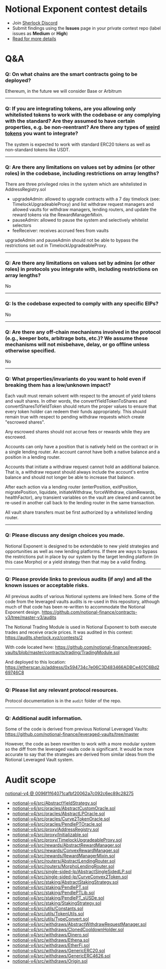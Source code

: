 # Notional Exponent contest details

- Join [Sherlock Discord](https://discord.gg/MABEWyASkp)
- Submit findings using the **Issues** page in your private contest repo (label issues as **Medium** or **High**)
- [Read for more details](https://docs.sherlock.xyz/audits/watsons)

# Q&A

### Q: On what chains are the smart contracts going to be deployed?
Ethereum, in the future we will consider Base or Arbitrum
___

### Q: If you are integrating tokens, are you allowing only whitelisted tokens to work with the codebase or any complying with the standard? Are they assumed to have certain properties, e.g. be non-reentrant? Are there any types of [weird tokens](https://github.com/d-xo/weird-erc20) you want to integrate?
The system is expected to work with standard ERC20 tokens as well as non-standard tokens like USDT.
___

### Q: Are there any limitations on values set by admins (or other roles) in the codebase, including restrictions on array lengths?
There are three privileged roles in the system which are whitelisted in AddressRegistry.sol

- upgradeAdmin: allowed to upgrade contracts with a 7 day timelock (see: TimelockUpgradeableProxy) and list withdraw request managers and allowed vaults for withdraw managers, lending routers, and update the reward tokens via the RewardManagerMixin. 
- pauseAdmin: allowed to pause the system and selectively whitelist selectors
- feeReceiver: receives accrued fees from vaults

upgradeAdmin and pauseAdmin should not be able to bypass the restrictions set out in TimelockUpgradeableProxy.
___

### Q: Are there any limitations on values set by admins (or other roles) in protocols you integrate with, including restrictions on array lengths?
No
___

### Q: Is the codebase expected to comply with any specific EIPs?
No
___

### Q: Are there any off-chain mechanisms involved in the protocol (e.g., keeper bots, arbitrage bots, etc.)? We assume these mechanisms will not misbehave, delay, or go offline unless otherwise specified.
No
___

### Q: What properties/invariants do you want to hold even if breaking them has a low/unknown impact?
Each vault must remain solvent with respect to the amount of yield tokens and vault shares. In other words, the convertYieldTokenToShares and convertSharesToYieldToken should return the proper values to ensure that every token holder can redeem their funds appropriately. This should remain true with respect to pending withdraw requests which create "escrowed shares".

Any escrowed shares should not accrue fees or rewards while they are escrowed.

Accounts can only have a position that is natively held on the contract or in a single lending router. An account cannot have both a native balance and a position in a lending router.

Accounts that initiate a withdraw request cannot hold an additional balance. That is, a withdraw request should always include the account's entire balance and should not longer be able to increase that balance.

After each action via a lending router (enterPosition, exitPosition, migratePosition, liquidate, initiateWithdraw, forceWithdraw, claimRewards, healthFactor), any transient variables on the vault are cleared and cannot be re-used in another call back to the lending router in the same transaction.

All vault share transfers must be first authorized by a whitelisted lending router.
___

### Q: Please discuss any design choices you made.
Notional Exponent is designed to be extendable to new yield strategies and opportunities as well as new lending platforms. If there are ways to bypass the restrictions put in place by our system by the target lending platform (in this case Morpho) or a yield strategy then that may be a valid finding.
___

### Q: Please provide links to previous audits (if any) and all the known issues or acceptable risks.
All previous audits of various Notional systems are linked here. Some of the code from the leveraged vaults audits is re-used in this repository, although much of that code has been re-written to accommodate the Notional Exponent design.
https://github.com/notional-finance/contracts-v3/tree/master-v3/audits

The Notional Trading Module is used in Notional Exponent to both execute trades and receive oracle prices. It was audited in this contest:
https://audits.sherlock.xyz/contests/2

With code located here:
https://github.com/notional-finance/leveraged-vaults/blob/master/contracts/trading/TradingModule.sol

And deployed to this location:
https://etherscan.io/address/0x594734c7e06C3D483466ADBCe401C6Bd269746C8
___

### Q: Please list any relevant protocol resources.
Protocol documentation is in the `audit` folder of the repo.
___

### Q: Additional audit information.
Some of the code is derived from previous Notional Leveraged Vaults:
https://github.com/notional-finance/leveraged-vaults/tree/master

However, the code as been rewritten to work with a more modular system so the diff from the leveraged vaults code is significant. It would be more accurate to say that the strategies are derived from similar ideas from the Notional Leveraged Vault system.


# Audit scope

[notional-v4 @ 0096f1f64071cafbf20062a7c092c6ec89c28275](https://github.com/notional-finance/notional-v4/tree/0096f1f64071cafbf20062a7c092c6ec89c28275)
- [notional-v4/src/AbstractYieldStrategy.sol](notional-v4/src/AbstractYieldStrategy.sol)
- [notional-v4/src/oracles/AbstractCustomOracle.sol](notional-v4/src/oracles/AbstractCustomOracle.sol)
- [notional-v4/src/oracles/AbstractLPOracle.sol](notional-v4/src/oracles/AbstractLPOracle.sol)
- [notional-v4/src/oracles/Curve2TokenOracle.sol](notional-v4/src/oracles/Curve2TokenOracle.sol)
- [notional-v4/src/oracles/PendlePTOracle.sol](notional-v4/src/oracles/PendlePTOracle.sol)
- [notional-v4/src/proxy/AddressRegistry.sol](notional-v4/src/proxy/AddressRegistry.sol)
- [notional-v4/src/proxy/Initializable.sol](notional-v4/src/proxy/Initializable.sol)
- [notional-v4/src/proxy/TimelockUpgradeableProxy.sol](notional-v4/src/proxy/TimelockUpgradeableProxy.sol)
- [notional-v4/src/rewards/AbstractRewardManager.sol](notional-v4/src/rewards/AbstractRewardManager.sol)
- [notional-v4/src/rewards/ConvexRewardManager.sol](notional-v4/src/rewards/ConvexRewardManager.sol)
- [notional-v4/src/rewards/RewardManagerMixin.sol](notional-v4/src/rewards/RewardManagerMixin.sol)
- [notional-v4/src/routers/AbstractLendingRouter.sol](notional-v4/src/routers/AbstractLendingRouter.sol)
- [notional-v4/src/routers/MorphoLendingRouter.sol](notional-v4/src/routers/MorphoLendingRouter.sol)
- [notional-v4/src/single-sided-lp/AbstractSingleSidedLP.sol](notional-v4/src/single-sided-lp/AbstractSingleSidedLP.sol)
- [notional-v4/src/single-sided-lp/CurveConvex2Token.sol](notional-v4/src/single-sided-lp/CurveConvex2Token.sol)
- [notional-v4/src/staking/AbstractStakingStrategy.sol](notional-v4/src/staking/AbstractStakingStrategy.sol)
- [notional-v4/src/staking/PendlePT.sol](notional-v4/src/staking/PendlePT.sol)
- [notional-v4/src/staking/PendlePTLib.sol](notional-v4/src/staking/PendlePTLib.sol)
- [notional-v4/src/staking/PendlePT_sUSDe.sol](notional-v4/src/staking/PendlePT_sUSDe.sol)
- [notional-v4/src/staking/StakingStrategy.sol](notional-v4/src/staking/StakingStrategy.sol)
- [notional-v4/src/utils/Constants.sol](notional-v4/src/utils/Constants.sol)
- [notional-v4/src/utils/TokenUtils.sol](notional-v4/src/utils/TokenUtils.sol)
- [notional-v4/src/utils/TypeConvert.sol](notional-v4/src/utils/TypeConvert.sol)
- [notional-v4/src/withdraws/AbstractWithdrawRequestManager.sol](notional-v4/src/withdraws/AbstractWithdrawRequestManager.sol)
- [notional-v4/src/withdraws/ClonedCooldownHolder.sol](notional-v4/src/withdraws/ClonedCooldownHolder.sol)
- [notional-v4/src/withdraws/Dinero.sol](notional-v4/src/withdraws/Dinero.sol)
- [notional-v4/src/withdraws/Ethena.sol](notional-v4/src/withdraws/Ethena.sol)
- [notional-v4/src/withdraws/EtherFi.sol](notional-v4/src/withdraws/EtherFi.sol)
- [notional-v4/src/withdraws/GenericERC20.sol](notional-v4/src/withdraws/GenericERC20.sol)
- [notional-v4/src/withdraws/GenericERC4626.sol](notional-v4/src/withdraws/GenericERC4626.sol)
- [notional-v4/src/withdraws/Origin.sol](notional-v4/src/withdraws/Origin.sol)


